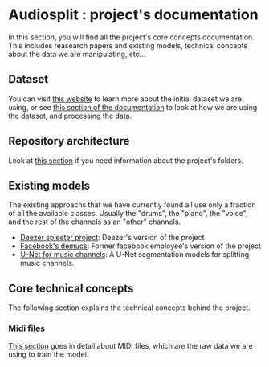 # Audiosplit : project's documentation

In this section, you will find all the project's core concepts documentation. This includes reasearch papers and existing models, technical concepts about the data we are manipulating, etc...

## Dataset

You can visit [this website][dataset-website] to learn more about the initial dataset we are using, or see [this section of the documentation](./dataset.md) to look at how we are using the dataset, and processing the data.

## Repository architecture

Look at [this section](./project_architecture.md) if you need information about the project's folders.

## Existing models

The existing approachs that we have currently found all use only a fraction of all the available classes. Usually the "drums", the "piano", the "voice", and the rest of the channels as an "other" channels.

- [Deezer spleeter project][spleeter]: Deezer's version of the project
- [Facebook's demucs][demucs]: Former facebook employee's version of the project
- [U-Net for music channels][spectrogram-channels-unet]: A U-Net segmentation models for splitting music channels.

## Core technical concepts

The following section explains the technical concepts behind the project.

### Midi files

[This section](./midi_files.md) goes in detail about MIDI files, which are the raw data we are using to train the model.


[spleeter]:https://research.deezer.com/projects/spleeter.html
[spectrogram-channels-unet]:https://arxiv.org/pdf/1810.11520
[demucs]:https://github.com/adefossez/demucs

[dataset-website]:https://colinraffel.com/projects/lmd/
